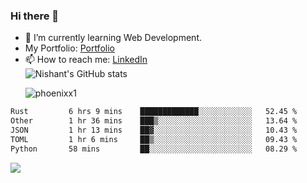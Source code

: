 ### Hi there 👋

<!--
**phoenixx1/phoenixx1** is a ✨ _special_ ✨ repository because its `README.md` (this file) appears on your GitHub profile.

Here are some ideas to get you started:

- 🔭 I’m currently working on ...
- 🌱 I’m currently learning ...
- 👯 I’m looking to collaborate on ...
- 🤔 I’m looking for help with ...
- 💬 Ask me about ...
- 📫 How to reach me: ...
- 😄 Pronouns: ...
- ⚡ Fun fact: ...
-->
- 🌱 I’m currently learning Web Development.
- My Portfolio: [Portfolio](https://phoenixx1.github.io/)
- 📫 How to reach me: [LinkedIn](https://www.linkedin.com/in/nishant-saxena-2609/)  
![Nishant's GitHub stats](https://github-readme-stats.vercel.app/api?username=phoenixx1&count_private=true)<p><img align="center" src="https://github-readme-streak-stats.herokuapp.com/?user=phoenixx1&" alt="phoenixx1" /></p>  
<!--START_SECTION:waka-->

```txt
Rust         6 hrs 9 mins    █████████████░░░░░░░░░░░░   52.45 %
Other        1 hr 36 mins    ███▒░░░░░░░░░░░░░░░░░░░░░   13.64 %
JSON         1 hr 13 mins    ██▓░░░░░░░░░░░░░░░░░░░░░░   10.43 %
TOML         1 hr 6 mins     ██▒░░░░░░░░░░░░░░░░░░░░░░   09.43 %
Python       58 mins         ██░░░░░░░░░░░░░░░░░░░░░░░   08.29 %
```

<!--END_SECTION:waka-->

![](https://komarev.com/ghpvc/?username=phoenixx1&style=plastic)

<!-- ![Visitor Count](https://profile-counter.glitch.me/phoenixx1/count.svg) -->

